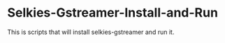 # Selkies-Gstreamer-Install-and-Run
This is scripts that will install selkies-gstreamer and run it.

